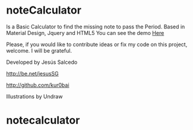 # noteCalculator
Is a Basic Calculator to find the missing note to pass the Period.
Based in Material Design, Jquery and HTML5
You can see the demo <a href="https://kur0bai.github.io/note-calculator/">Here</a>

Please, if you would like to contribute ideas or fix my code on this project, welcome.
I will be grateful.



Developed by Jesús Salcedo

http://be.net/jesusSG

http://github.com/kur0bai

Illustrations by Undraw
# notecalculator
